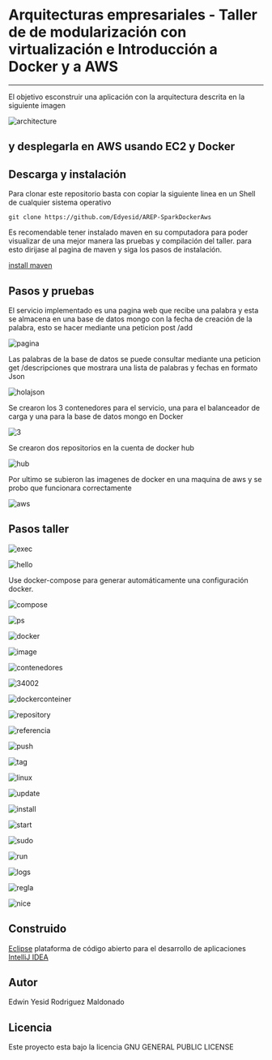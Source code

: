 # Arquitecturas empresariales - Taller de de modularización con virtualización e Introducción a Docker y a AWS

--------------------------------------------------------------------------------------------------------------

El objetivo esconstruir una aplicación con la arquitectura descrita en la siguiente imagen

![architecture](imagenes/architecture.png)

y desplegarla en AWS usando EC2 y Docker
--------------------------------------------------------------------------------------------------------------

## Descarga y instalación

Para clonar este repositorio basta con copiar la siguiente linea en un Shell de cualquier sistema operativo

```
git clone https://github.com/Edyesid/AREP-SparkDockerAws
```

Es recomendable tener instalado maven en su computadora para poder visualizar de una mejor manera las pruebas y compilación del taller. para esto dirijase al pagina de maven y siga los pasos de instalación.

[install maven](https://maven.apache.org/install.html)

## Pasos y pruebas

El servicio implementado es una pagina web que recibe una palabra y esta se almacena en una base de datos mongo con la fecha de creación de la palabra, esto se hacer mediante 
una peticion post /add

![pagina](imagenes/pagina.png)

Las palabras de la base de datos se puede consultar mediante una peticion get /descripciones que mostrara una lista de palabras y fechas en formato Json

![holajson](imagenes/holajson.png)

Se crearon los 3 contenedores para el servicio, una para el balanceador de carga y una para la base de datos mongo en Docker

![3](imagenes/3.png)

Se crearon dos repositorios en la cuenta de docker hub

![hub](imagenes/hub.png)

Por ultimo se subieron las imagenes de docker en una maquina de aws y se probo que funcionara correctamente

![aws](imagenes/aws.png)

## Pasos taller

![exec](imagenes/exec.png)

![hello](imagenes/hello.png)

Use docker-compose para generar automáticamente una configuración docker.

![compose](imagenes/compose.png)

![ps](imagenes/ps.png)

![docker](imagenes/docker.png)

![image](imagenes/image.png)

![contenedores](imagenes/contenedores.png)

![34002](imagenes/34002.png)

![dockerconteiner](imagenes/dockerconteiner.png)

![repository](imagenes/repository.png)

![referencia](imagenes/referencia.png)

![push](imagenes/push.png)

![tag](imagenes/tag.png)

![linux](imagenes/linux.png)

![update](imagenes/update.png)

![install](imagenes/install.png)

![start](imagenes/start.png)

![sudo](imagenes/sudo.png)

![run](imagenes/run.png)

![logs](imagenes/logs.png)

![regla](imagenes/regla.png)

![nice](imagenes/nice.png)

## Construido

[Eclipse](https://www.eclipse.org/) plataforma de código abierto para el desarrollo de aplicaciones
[IntelliJ IDEA](https://www.jetbrains.com/es-es/idea/)

## Autor

Edwin Yesid Rodriguez Maldonado

## Licencia

Este proyecto esta bajo la licencia GNU GENERAL PUBLIC LICENSE
